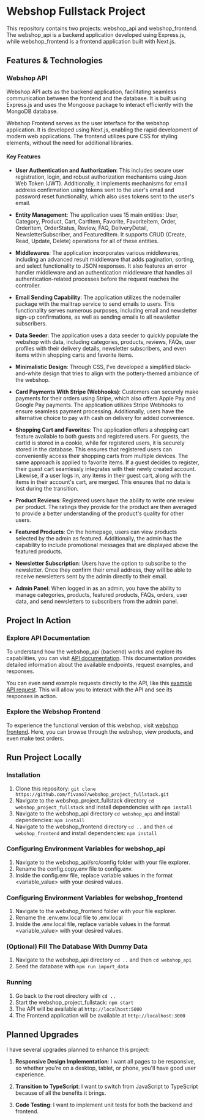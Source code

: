 # Webshop Fullstack Project

This repository contains two projects: webshop_api and webshop_frontend. The webshop_api is a backend application developed using Express.js, while webshop_frontend is a frontend application built with Next.js.

## Features & Technologies

### Webshop API

Webshop API acts as the backend application, facilitating seamless communication between the frontend and the database. It is built using Express.js and uses the Mongoose package to interact efficiently with the MongoDB database.

Webshop Frontend serves as the user interface for the webshop application. It is developed using Next.js, enabling the rapid development of modern web applications. The frontend utilizes pure CSS for styling elements, without the need for additional libraries.

#### Key Features

- **User Authentication and Authorization**: This includes secure user registration, login, and robust authorization mechanisms using Json Web Token (JWT). Additionally, it implements mechanisms for email address confirmation using tokens sent to the user's email and password reset functionality, which also uses tokens sent to the user's email.

- **Entity Management**: The application uses 15 main entities: User, Category, Product, Cart, CartItem, Favorite, FavoriteItem, Order, OrderItem, OrderStatus, Review, FAQ, DeliveryDetail, NewsletterSubscriber, and FeaturedItem. It supports CRUD (Create, Read, Update, Delete) operations for all of these entities.

- **Middlewares**: The application incorporates various middlewares, including an advanced result middleware that adds pagination, sorting, and select functionality to JSON responses. It also features an error handler middleware and an authentication middleware that handles all authentication-related processes before the request reaches the controller.

- **Email Sending Capability**: The application utilizes the nodemailer package with the mailtrap service to send emails to users. This functionality serves numerous purposes, including email and newsletter sign-up confirmations, as well as sending emails to all newsletter subscribers.

- **Data Seeder**: The application uses a data seeder to quickly populate the webshop with data, including categories, products, reviews, FAQs, user profiles with their delivery details, newsletter subscribers, and even items within shopping carts and favorite items.

- **Minimalistic Design**: Through CSS, I've developed a simplified black-and-white design that tries to align with the pottery-themed ambiance of the webshop.

- **Card Payments With Stripe (Webhooks)**: Customers can securely make payments for their orders using Stripe, which also offers Apple Pay and Google Pay payments. The application utilizes Stripe Webhooks to ensure seamless payment processing. Additionally, users have the alternative choice to pay with cash on delivery for added convenience.

- **Shopping Cart and Favorites**: The application offers a shopping cart feature available to both guests and registered users. For guests, the cartId is stored in a cookie, while for registered users, it is securely stored in the database. This ensures that registered users can conveniently access their shopping carts from multiple devices. The same approach is applied to favorite items. If a guest decides to register, their guest cart seamlessly integrates with their newly created account. Likewise, if a user logs in, any items in their guest cart, along with the items in their account's cart, are merged. This ensures that no data is lost during the transition.

- **Product Reviews**: Registered users have the ability to write one review per product. The ratings they provide for the product are then averaged to provide a better understanding of the product's quality for other users.

- **Featured Products**: On the homepage, users can view products selected by the admin as featured. Additionally, the admin has the capability to include promotional messages that are displayed above the featured products.

- **Newsletter Subscription**: Users have the option to subscribe to the newsletter. Once they confirm their email address, they will be able to receive newsletters sent by the admin directly to their email.

- **Admin Panel**: When logged in as an admin, you have the ability to manage categories, products, featured products, FAQs, orders, user data, and send newsletters to subscribers from the admin panel.

## Project In Action
### Explore API Documentation

To understand how the webshop_api (backend) works and explore its capabilities, you can visit [API documentation](https://documenter.getpostman.com/view/16148599/2s9YCBupYp). This documentation provides detailed information about the available endpoints, request examples, and responses.

You can even send example requests directly to the API, like this [example API request](https://webshop-api-rust.vercel.app/api/v1/products). This will allow you to interact with the API and see its responses in action.

### Explore the Webshop Frontend

To experience the functional version of this webshop, visit [webshop frontend](https://webshop-frontend-five.vercel.app). Here, you can browse through the webshop, view products, and even make test orders.

## Run Project Locally
### Installation

1. Clone this repository: `git clone https://github.com/fivano7/webshop_project_fullstack.git`
2. Navigate to the webshop_project_fullstack directory `cd webshop_project_fullstack` and install dependencies with `npm install`
3. Navigate to the webshop_api directory `cd webshop_api` and install dependencies: `npm install`
4. Navigate to the webshop_frontend directory `cd ..` and then `cd webshop_frontend` and install dependencies: `npm install`

### Configuring Environment Variables for webshop_api

1. Navigate to the webshop_api/src/config folder with your file explorer.
2. Rename the config.copy.env file to config.env.
3. Inside the config.env file, replace variable values in the format <variable_value> with your desired values.

### Configuring Environment Variables for webshop_frontend

1. Navigate to the webshop_frontend folder with your file explorer.
2. Rename the .env.env.local file to .env.local
3. Inside the .env.local file, replace variable values in the format <variable_value> with your desired values.

### (Optional) Fill The Database With Dummy Data
1. Navigate to the webshop_api directory `cd ..` and then `cd webshop_api`
2. Seed the database with `npm run import_data`

### Running
1. Go back to the root directory with `cd ..`
2. Start the webshop_project_fullstack: `npm start`
3. The API will be available at `http://localhost:5000`
4. The Frontend application will be available at `http://localhost:3000`

## Planned Upgrades

I have several upgrades planned to enhance this project:

1. **Responsive Design Implementation**: I want all pages to be responsive, so whether you're on a desktop, tablet, or phone, you'll have good user experience.

2. **Transition to TypeScript**: I want to switch from JavaScript to TypeScript because of all the benefits it brings.

3. **Code Testing**: I want to implement unit tests for both the backend and frontend.